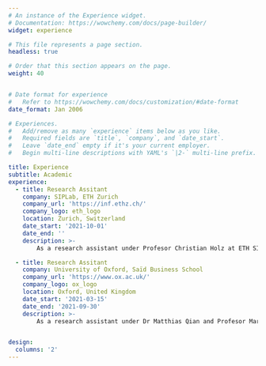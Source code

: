 ```yaml
---
# An instance of the Experience widget.
# Documentation: https://wowchemy.com/docs/page-builder/
widget: experience

# This file represents a page section.
headless: true

# Order that this section appears on the page.
weight: 40


# Date format for experience
#   Refer to https://wowchemy.com/docs/customization/#date-format
date_format: Jan 2006

# Experiences.
#   Add/remove as many `experience` items below as you like.
#   Required fields are `title`, `company`, and `date_start`.
#   Leave `date_end` empty if it's your current employer.
#   Begin multi-line descriptions with YAML's `|2-` multi-line prefix.

title: Experience
subtitle: Academic
experience:
  - title: Research Assitant
    company: SIPLab, ETH Zurich
    company_url: 'https://inf.ethz.ch/'
    company_logo: eth_logo
    location: Zurich, Switzerland
    date_start: '2021-10-01'
    date_end: ''
    description: >-
        As a research assistant under Profesor Christian Holz at ETH SIPlab, I focus on the analysis of large medical datasets using statistics, statistical machine learning and causal inference.

  - title: Research Assitant
    company: University of Oxford, Saïd Business School
    company_url: 'https://www.ox.ac.uk/'
    company_logo: ox_logo
    location: Oxford, United Kingdom
    date_start: '2021-03-15'
    date_end: '2021-09-30'
    description: >-
        As a research assistant under Dr Matthias Qian and Profesor Mari Sako, I constructed natural-language processig (NLP) models and contributed to a text annotation tool to enable research about technical developments in the legal industry.


design:
  columns: '2'
---
```


